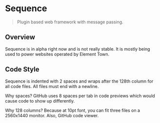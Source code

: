 Sequence
========

> Plugin based web framework with message passing.

## Overview

Sequence is in alpha right now and is not really stable. It is mostly being used to power websites operated by Element Town.

## Code Style

Sequence is indented with 2 spaces and wraps after the 128th column for all code files. All files must end with a newline.

Why spaces? GitHub uses 8 spaces per tab in code previews which would cause code to show up differently.
  
Why 128 columns? Because at 10pt font, you can fit three files on a 2560x1440 monitor. Also, GitHub code viewer.

